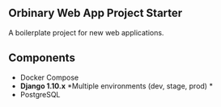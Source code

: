Orbinary Web App Project Starter
--------------------------------

A boilerplate project for new web applications.

Components
----------
* Docker Compose
* **Django 1.10.x**
	*Multiple environments (dev, stage, prod)
        *
* PostgreSQL


